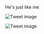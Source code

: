 He's just like me


![Tweet image](/asset/crosspoast/GVg4u-DWEAAyT98.jpg)

![Tweet image](/asset/crosspoast/GVg4yU5aQAAy56M.png)

